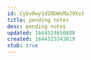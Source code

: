 ```yaml
---
id: Cybv0wy1d2NbWoMaJ9Xst
title: pending notes
desc: pending notes
updated: 1644324650888
created: 1644323343019
stub: true
---
```



